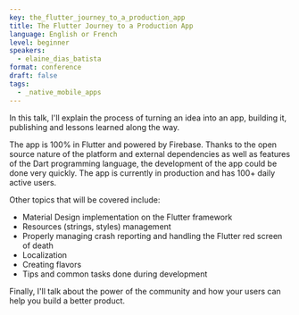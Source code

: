 ```yaml
---
key: the_flutter_journey_to_a_production_app
title: The Flutter Journey to a Production App
language: English or French
level: beginner
speakers:
  - elaine_dias_batista
format: conference
draft: false
tags:
  - _native_mobile_apps
---
```

In this talk, I'll explain the process of turning an idea into an app, building it, publishing and lessons learned along the way.

The app is 100% in Flutter and powered by Firebase. Thanks to the open source nature of the platform and external dependencies as well as features of the Dart programming language, the development of the app could be done very quickly. The app is currently in production and has 100+ daily active users.

Other topics that will be covered include:
- Material Design implementation on the Flutter framework
- Resources (strings, styles) management
- Properly managing crash reporting and handling the Flutter red screen of death
- Localization
- Creating flavors
- Tips and common tasks done during development

Finally, I'll talk about the power of the community and how your users can help you build a better product.
